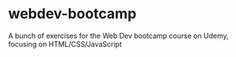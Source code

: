 # webdev-bootcamp
A bunch of exercises for the Web Dev bootcamp course on Udemy, focusing on HTML/CSS/JavaScript

